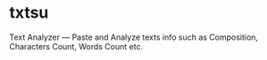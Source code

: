 # txtsu
Text Analyzer — Paste and Analyze texts info such as Composition, Characters Count, Words Count etc.
